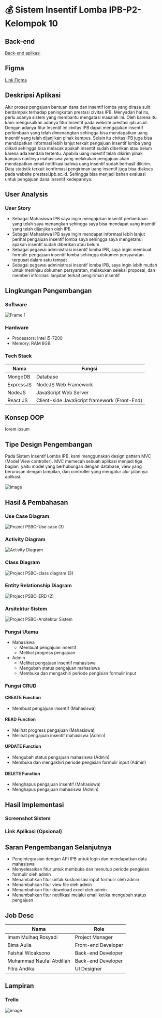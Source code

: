 # 💰 Sistem Insentif Lomba IPB-P2-Kelompok 10 

## Back-end
[Back-end aplikasi](https://github.com/bimaaul/psbo-backend)

## Figma
[Link Figma](https://www.figma.com/file/k8vbxBA6bLo3caRksYVH80/PSBO-Kelompok-10?node-id=1%3A2)

## Deskripsi Aplikasi
Alur proses pengajuan bantuan dana dan insentif lomba yang dirasa sulit berdampak terhadap peningkatan prestasi civitas IPB. Menyadari hal itu, perlu adanya sistem yang membantu mengatasi masalah ini. Oleh karena itu kami mengusulkan adanya fitur Insentif pada website prestasi.ipb.ac.id. Dengan adanya fitur Insentif ini civitas IPB dapat mengajukan insentif perlombaan yang telah dimenangkan sehingga bisa mendapatkan uang insentif yang telah dijanjikan pihak kampus. Selain itu civitas IPB juga bisa mendapatkan informasi lebih lanjut terkait pengajuan insentif lomba yang diikuti sehingga bisa melacak apakah insentif sudah diberikan atau belum karena ada kendala tertentu. 
Apabila uang insentif telah dikirim pihak kampus nantinya mahasiswa yang melakukan pengajuan akan mendapatkan email notifikasi bahwa uang insentif sudah berhasil dikirim. 
Data statistik terkait konfirmasi pengiriman uang insentif juga bisa diakses pada website prestasi.ipb.ac.id. Sehingga bisa menjadi bahan evaluasi untuk pengajuan dana insentif kedepannya. 


## User Analysis
### User Story
- Sebagai Mahasiswa IPB saya ingin mengajukan insentif perlombaan yang telah saya menangkan sehingga saya bisa mendapat uang insentif yang telah dijanjikan oleh IPB.
- Sebagai Mahasiswa IPB saya ingin mendapat informasi lebih lanjut perihal pengajuan insentif lomba saya sehingga saya mengetahui apakah insentif sudah diberikan atau belum.
- Sebagai pegawai administrasi insentif lomba IPB, saya ingin membuat formulir pengajuan insentif lomba sehingga dokumen persyaratan terpusat dalam satu tempat
- Sebagai pegawai administrasi insentif lomba IPB, saya ingin lebih mudah untuk meninjau dokumen persyaratan, melakukan seleksi proposal, dan memberi informasi lanjutan terkait pengiriman insentif

## Lingkungan Pengembangan
### Software
![Frame 1](https://user-images.githubusercontent.com/46121487/122228789-65c0d880-cee2-11eb-806d-21b5b52f3a5e.png)


### Hardware
- Processors: Intel i5-7200
- Memory: RAM 8GB


### Tech Stack
<table>
    <thead>
        <tr>
            <th>Nama</th>
            <th>Fungsi</th>
        </tr>
    </thead>
    <tbody>
        <tr>
            <td>MongoDB</td>
            <td>Database</td>
        </tr>
         <tr>
            <td>ExpressJS</td>
            <td>NodeJS Web Framework</td>
        </tr>
        <tr>
            <td>NodeJS</td>
            <td>JavaScript Web Server</td>
        </tr>
       <tr>
            <td>React JS</td>
            <td>Client-side JavaScript framework (Front-End)</td>
        </tr>
</tbody>
</table>

## Konsep OOP
lorem ipsum
## Tipe Design Pengembangan
Pada Sistem Insentif Lomba IPB, kami menggunakan design pattern MVC (Model View controller). MVC memecah sebuah aplikasi menjadi tiga bagian, yaitu model yang berhubungan dengan database, view yang berurusan dengan tampilan, dan controller yang mengatur alur jalannya aplikasi.
<br /> <br />
![image](https://user-images.githubusercontent.com/46121487/122526377-6b363400-d044-11eb-8428-81a0e9c7dbfc.png)



## Hasil & Pembahasan
### Use Case Diagram
![Project PSBO-Use case (3)](https://user-images.githubusercontent.com/46121487/122192896-41eb9b80-cebe-11eb-8408-af0ffbdb2280.png)

### Activity Diagram
![Activity Diagram](https://user-images.githubusercontent.com/47895564/120601941-b6f9b280-c474-11eb-8aaa-89d3de9bed3d.png)

### Class Diagram
![Project PSBO-class diagram (3)](https://user-images.githubusercontent.com/46121487/121803318-1cb31f00-cc6b-11eb-86d9-851eb4a5a004.png)

### Entity Relationship Diagram
![Project PSBO-ERD (2)](https://user-images.githubusercontent.com/46121487/122526589-aa648500-d044-11eb-842b-a4a90f536086.png)

### Arsitektur Sistem
![Project PSBO-Arsitektur Sistem](https://user-images.githubusercontent.com/46121487/121877825-3f116f00-cd35-11eb-8051-0964dcff6748.png)

### Fungsi Utama
- Mahasiswa
  - Membuat pengajuan insentif
  - Melihat progress pengajuan
- Admin
  - Melihat pengajuan insentif mahasiswa
  - Mengubah status pengajuan mahasiswa
  - Membuka dan mengakhiri periode pengisian formulir input

### Fungsi CRUD
#### CREATE Function
- Membuat pengajuan insentif (Mahasiswa)
#### READ Function
- Melihat progress pengajuan (Mahasiswa)
- Melihat pengajuan insentif mahasiswa (Admin)
#### UPDATE Function
- Mengubah status pengajuan mahasiswa (Admin)
- Membuka dan mengakhiri periode pengisian formulir input (Admin)
#### DELETE Function
- Menghapus pengajuan insentif (Mahasiswa)
- Menghapus pengajuan mahasiswa (Admin)

## Hasil Implementasi
### Screenshot Sistem

### Link Aplikasi (Opsional)

## Saran Pengembangan Selanjutnya
- Pengintegrasian dengan API IPB untuk login dan mendapatkan data mahasiswa
- Menyelesaikan fitur untuk membuka dan menutup periode pengisian formulir oleh admin
- Menambahkan fitur untuk kustomisasi input formulir oleh admin
- Menambahkan fitur view file oleh admin
- Menambahkan fitur download excel oleh admin
- Menambahkan fitur notifikasi melalui email ketika mengubah status pengajuan

## Job Desc
<table>
    <thead>
        <tr>
            <th>Nama</th>
            <th>Role</th>
        </tr>
    </thead>
    <tbody>
        <tr>
            <td>Imam Mulhaq Rosyadi</td>
            <td>Project Manager</td>
        </tr>
         <tr>
            <td>Bima Aulia</td>
            <td>Front-end Developer</td>
        </tr>
        <tr>
            <td>Faishal Wicaksono</td>
            <td>Back-end Developer</td>
        </tr>
       <tr>
            <td>Muhammad Naufal Abdillah</td>
            <td>Back-end Developer</td>
        </tr>
      <tr>
            <td>Fitra Andika</td>
            <td>UI Designer</td>
        </tr>
</tbody>
</table>

## Lampiran

### Trello
![image](https://user-images.githubusercontent.com/46121487/122527645-b69d1200-d045-11eb-8744-a1206c577f85.png)
